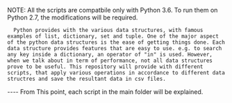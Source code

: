 NOTE: All the scripts are compatbile only with Python 3.6. To run them on Python 2.7, the modifications will be required.

      Python provides with the various data structures, with famous examples of list, dictionary, set and tuple. One of the major aspect of the python data structures is the ease of getting things done. Each data structure provides features that are easy to use. e.g. to search any key inside a dictionary, an operator of "in" is used. However, when we talk about in term of performance, not all data structures prove to be useful. This repository will provide with different scripts, that apply various operations in accordance to different data structres and save the resultant data in csv files.
 
 ---- From This point, each script in the main folder will be explained.
